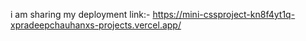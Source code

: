 i am sharing my deployment link:-
https://mini-cssproject-kn8f4yt1q-xpradeepchauhanxs-projects.vercel.app/
